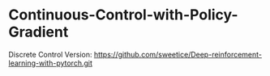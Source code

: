 # Continuous-Control-with-Policy-Gradient
Discrete Control Version:
https://github.com/sweetice/Deep-reinforcement-learning-with-pytorch.git
